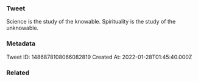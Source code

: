 ### Tweet
Science is the study of the knowable. Spirituality is the study of the unknowable.

### Metadata
Tweet ID: 1486878108066082819
Created At: 2022-01-28T01:45:40.000Z

### Related

